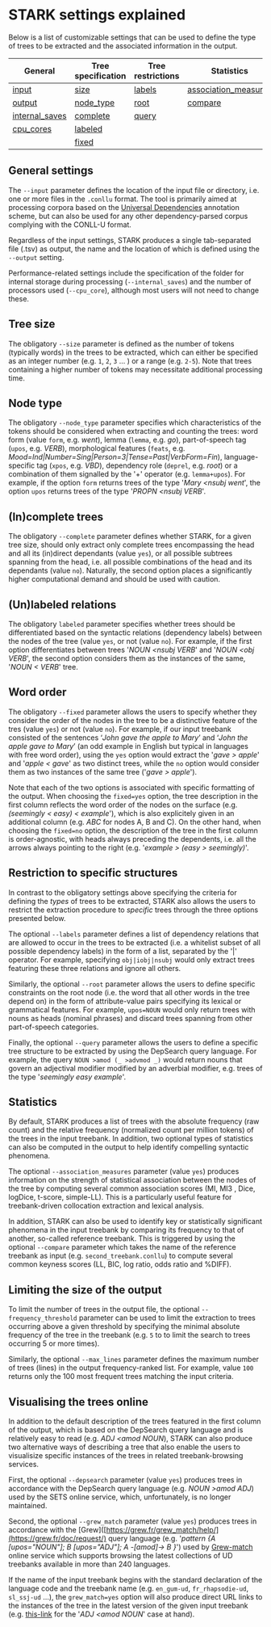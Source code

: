 # STARK settings explained

Below is a list of customizable settings that can be used to define the type of trees to be extracted and the associated information in the output. 

|General | Tree specification | Tree restrictions | Statistics | Other |
| --- | --- | --- | --- | --- | 
| [input](#general-settings) | [size](#tree-size) | [labels](#restriction-to-specific-structures) | [association_measures](#statistics) | [max_lines](#limiting-the-size-of-the-output) |
| [output](#general-settings) | [node_type](#node-type) | [root](#restriction-to-specific-structures) | [compare](#statistics) | [frequency_threshold](#limiting-the-size-of-the-output) |
| [internal_saves](#general-settings) | [complete](#incomplete-trees) | [query](#restriction-to-specific-structures) |  | [grew_match](#visualising-the-trees-online) |
| [cpu_cores](#general-settings) | [labeled](#unlabeled-relations) |  |  | [depsearch](#visualising-the-trees-online) |
| | [fixed](#word-order) |  |  |  |

## General settings
The `--input` parameter defines the location of the input file or directory, i.e. one or more files in the `.conllu` format. The tool is primarily aimed at processing corpora based on the [Universal Dependencies](https://universaldependencies.org/) annotation scheme, but can also be used for any other dependency-parsed corpus complying with the CONLL-U format.

Regardless of the input settings, STARK produces a single tab-separated file (.tsv) as output, the name and the location of which is defined using the `--output` setting.

Performance-related settings include the specification of the folder for internal storage during processing (`--internal_saves`) and the number of processors used (`--cpu_core`), although most users will not need to change these. 

## Tree size

The obligatory `--size` parameter is defined as the number of tokens (typically words) in the trees to be extracted, which can either be specified as an integer number (e.g. `1`, `2`, `3` … ) or a range (e.g. `2-5`). Note that trees containing a higher number of tokens may necessitate additional processing time.

## Node type
The obligatory `--node_type` parameter specifies which characteristics of the tokens should be considered when extracting and counting the trees: word form (value `form`, e.g. _went_), lemma (`lemma`, e.g. _go_), part-of-speech tag (`upos`, e.g. _VERB_), morphological features (`feats`, e.g. _Mood=Ind|Number=Sing|Person=3|Tense=Past|VerbForm=Fin_), language-specific tag (`xpos`, e.g. _VBD_), dependency role (`deprel`, e.g. _root_) or a combination of them signalled by the '+' operator (e.g. `lemma+upos`). For example, if the option `form` returns trees of the type '_Mary <nsubj went_', the option `upos` returns trees of the type '_PROPN <nsubj VERB_'.

## (In)complete trees
The obligatory `--complete` parameter defines whether STARK, for a given tree size, should only extract only complete trees encompassing the head and all its (in)direct dependants (value `yes`), or all possible subtrees spanning from the head, i.e. all possible combinations of the head and its dependants (value `no`). Naturally, the second option places a significantly higher computational demand and should be used with caution.

## (Un)labeled relations
The obligatory `labeled` parameter specifies whether trees should be differentiated based on the syntactic relations (dependency labels) between the nodes of the tree (value `yes`, or not (value `no`). For example, if the first option differentiates between trees '_NOUN <nsubj VERB_' and '_NOUN <obj VERB_', the second option considers them as the instances of the same, '_NOUN < VERB_' tree.

## Word order
The obligatory `--fixed` parameter allows the users to specify whether they consider the order of the nodes in the tree to be a distinctive feature of the tres (value `yes`) or not (value `no`). For example, if our input treebank consisted of the sentences ‘_John gave the apple to Mary_’ and ‘_John the apple gave to Mary_’ (an odd example in English but typical in languages with free word order), using the `yes` option would extract the '_gave > apple_' and '_apple < gave_' as two distinct trees, while the `no` option would consider them as two instances of the same tree ('_gave > apple_'). 

Note that each of the two options is associated with specific formatting of the output. When choosing the `fixed=yes` option, the tree description in the first column reflects the word order of the nodes on the surface (e.g. _(seemingly < easy) < example_'), which is also explicitely given in an additional column (e.g. _ABC_ for nodes A, B and C). On the other hand, when choosing the `fixed=no` option, the description of the tree in the first column is order-agnostic, with heads always preceding the dependents, i.e. all the arrows always pointing to the right (e.g. '_example > (easy > seemingly)_'.


## Restriction to specific structures
In contrast to the obligatory settings above specifying the criteria for defining the _types_ of trees to be extracted, STARK also allows the users to restrict the extraction procedure to _specific_ trees through the three options presented below.

The optional `--labels` parameter defines a list of dependency relations that are allowed to occur in the trees to be extracted (i.e. a whitelist subset of all possible dependency labels) in the form of a list, separated by the '|' operator. For example, specifying `obj|iobj|nsubj` would only extract trees featuring these three relations and ignore all others.

Similarly, the optional `--root` parameter allows the users to define specific constraints on the root node (i.e. the word that all other words in the tree depend on) in the form of attribute-value pairs specifying its lexical or grammatical features. For example, `upos=NOUN` would only return trees with nouns as heads (nominal phrases) and discard trees spanning from other part-of-speech categories.

Finally, the optional `--query` parameter allows the users to define a specific tree structure to be extracted by using the DepSearch query language. For example, the query `NOUN >amod (_ >advmod _)` would return nouns that govern an adjectival modifier modified by an adverbial modifier, e.g. trees of the type '_seemingly easy example_'. 

## Statistics
By default, STARK produces a list of trees with the absolute frequency (raw count) and the relative frequency (normalized count per million tokens) of the trees in the input treebank. In addition, two optional types of statistics can also be computed in the output to help identify compelling syntactic phenomena.

The optional `--association_measures` parameter (value `yes`) produces information on the strength of statistical association between the nodes of the tree by computing several common association scores (MI, MI3 , Dice, logDice, t-score, simple-LL). This is a particularly useful feature for treebank-driven collocation extraction and lexical analysis.

In addition, STARK can also be used to identify key or statistically significant phenomena in the input treebank by comparing its frequency to that of another, so-called reference treebank. This is triggered by using the optional `--compare` parameter which takes the name of the reference treebank as input (e.g. `second_treebank.conllu`) to compute several common keyness scores (LL, BIC, log ratio, odds ratio and %DIFF).

## Limiting the size of the output
To limit the number of trees in the output file, the optional `--frequency_threshold` parameter can be used to limit the extraction to trees occurring above a given threshold by specifying the minimal absolute frequency of the tree in the treebank (e.g. `5` to to limit the search to trees occurring 5 or more times).

Similarly, the optional `--max_lines` parameter defines the maximum number of trees (lines) in the output frequency-ranked list. For example, value `100` returns only the 100 most frequent trees matching the input criteria.

## Visualising the trees online
In addition to the default description of the trees featured in the first column of the output, which is based on the DepSearch query language and is relatively easy to read (e.g. _ADJ <amod NOUN_), STARK can also produce two alternative ways of describing a tree that also enable the users to visualisize specific instances of the trees in related treebank-browsing services.

First, the optional `--depsearch` parameter (value `yes`) produces trees in accordance with the DepSearch query language (e.g. _NOUN >amod ADJ_) used by the SETS online service, which, unfortunately, is no longer maintained.

Second, the optional `--grew_match` parameter (value `yes`) produces trees in accordance with the [Grew]([https://grew.fr/grew_match/help/](https://grew.fr/doc/request/) query language (e.g. '_pattern {A [upos="NOUN"]; B [upos="ADJ"]; A -[amod]-> B }_') used by [Grew-match](https://universal.grew.fr/) online service which supports browsing the latest collections of UD treebanks available in more than 240 languages. 

If the name of the input treebank begins with the standard declaration of the language code and the treebank name (e.g. `en_gum-ud`, `fr_rhapsodie-ud`, `sl_ssj-ud` ...), the `grew_match=yes` option will also produce direct URL links to the instances of the tree in the latest version of the given input treebank (e.g. [this-link](this-url)  for the '_ADJ <amod NOUN_' case at hand).


